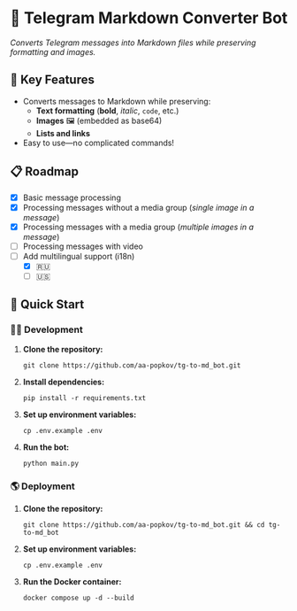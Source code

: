 # 📄 Telegram Markdown Converter Bot

_Converts Telegram messages into Markdown files while preserving formatting and images._

## 🌟 Key Features

- Converts messages to Markdown while preserving:
    - **Text formatting** (**bold**, _italic_, `code`, etc.)
    - **Images** 🖼️ (embedded as base64)
    - **Lists and links**
- Easy to use—no complicated commands!

## 📋 Roadmap

- [x] Basic message processing
- [x] Processing messages without a media group (_single image in a message_)
- [x] Processing messages with a media group (_multiple images in a message_)
- [ ] Processing messages with video
- [ ] Add multilingual support (i18n)
  - [x] 🇷🇺
  - [ ] 🇺🇸

## 🚀 Quick Start

### 🧑‍💻 Development

1. **Clone the repository:**
   ```shell 
   git clone https://github.com/aa-popkov/tg-to-md_bot.git
   ```
2. **Install dependencies:**
    ```shell
    pip install -r requirements.txt
    ```
3. **Set up environment variables:**
    ```shell
    cp .env.example .env  
    ```
4. **Run the bot:**
    ```shell
    python main.py  
    ```

### 🌎 Deployment

1. **Clone the repository:**  
   ```shell  
   git clone https://github.com/aa-popkov/tg-to-md_bot.git && cd tg-to-md_bot
   ```
2. **Set up environment variables:**  
   ```shell  
   cp .env.example .env
   ``` 
3. **Run the Docker container:**  
   ```shell  
   docker compose up -d --build
   ```